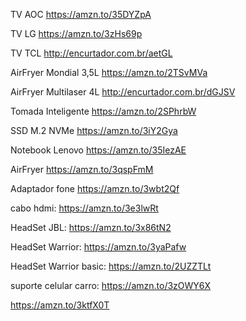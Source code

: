 TV AOC
https://amzn.to/35DYZpA

TV LG https://amzn.to/3zHs69p

TV TCL http://encurtador.com.br/aetGL

AirFryer Mondial 3,5L https://amzn.to/2TSvMVa

AirFryer Multilaser 4L http://encurtador.com.br/dGJSV

Tomada Inteligente https://amzn.to/2SPhrbW

SSD M.2 NVMe https://amzn.to/3iY2Gya

Notebook Lenovo https://amzn.to/35IezAE

AirFryer https://amzn.to/3qspFmM

Adaptador fone https://amzn.to/3wbt2Qf

cabo hdmi: https://amzn.to/3e3lwRt

HeadSet JBL: https://amzn.to/3x86tN2

HeadSet Warrior: https://amzn.to/3yaPafw

HeadSet Warrior basic: https://amzn.to/2UZZTLt

suporte celular carro: https://amzn.to/3zOWY6X

https://amzn.to/3ktfX0T
